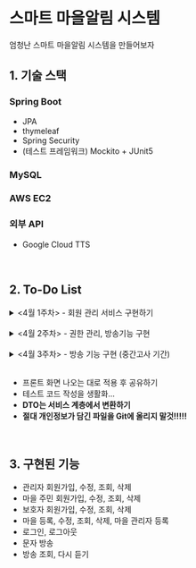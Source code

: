 # 스마트 마을알림 시스템
엄청난 스마트 마을알림 시스템을 만들어보자
<br>

## 1. 기술 스택
### Spring Boot
- JPA
- thymeleaf
- Spring Security
- (테스트 프레임워크) Mockito + JUnit5
### MySQL
### AWS EC2
### 외부 API
- Google Cloud TTS

<br>

## 2. To-Do List
<details>
   <summary> <4월 1주차> - 회원 관리 서비스 구현하기 </summary>
   <br>

    ===== 완료 =====
    1. 마을 주민, 관리자, 마을에 대한 기본적인 CRUD

    2. 마을 관리자 등록 및 관리 기능 구현
        - 중복해서 등록 및 출력되는 문제 해결 필요
        - 마을 관리자를 삭제 시 관리자 계정도 삭제할 것인가?

    3. 마을 주민을 관리자로 등록할 수 있도록 하기
        - 등록 시 마을 주민 정보를 이용해 관리자 계정을 생성함

    4. 입력 폼 데이터 검증 
        - 회원가입 시 아이디, 전화번호 중복 검증은 좀 더 알아보기 (AJAX를 써야하는지?)
        - 프론트 단 검증은 나중에 생각하고 서버 단에서 할 수 있는 오브젝트 에러 넘기기

    5. 보호자와 마을 주민 연결

    6. 마을 추가 시 지역을 selectbox로 선택할 수 있도록 구현하기

    7. 주민 회원가입시 마을 선택할 수 있도록 구현하기

    8. 관제 사이트에 대한 로그인, 로그아웃, 권한 관리 기능 구현
        - 제일 어려웠는데 어떻게 잘 해결이 되었다 :D
        - 관제 사이트, 마을 주민 사이트, 보호자 사이트 총 3개의 Config 이용하도록
        - 권한에 맞는 기능 접근은 차차 하는 것으로

    9. 에러처리 페이지 추가 (403, 404, 500 등)
        - 관리자에서 주민으로 넘어가는거는 정상적으로 되는데 주민에서 관리자로 넘어가면 안됨 (로그인 페이지로 넘기도록 조치함)

    + AWS 배포해서 팀원이랑 공유하기

    ===== 미완료 =====
    1. 검색 기능에 옵션 추가 (마을별, 지역별 검색 등)
        - 동적 쿼리도 공부하기
        - 고급 검색이 굳이 필요한가 싶기는 함. 화면 구상에 따라 필요하면 만들 것
</details>

<br>

<details>
    <summary> <4월 2주차> - 권한 관리, 방송기능 구현 </summary>
    <br>

    ===== 완료 =====
    1. TTS 서버와 연동 -> Google Cloud TTS 사용
        - 1달에 백만자 무료사용

    2. 음성 파일 저장 폴더 체계화 (날짜별 분류..) 
        - /storage/2022/04/12/test.mp3

    3. 방송 목록 조회 기능 구현

    4. 서버에 저장된 방송 불러오기 기능 구현
        - src 내 resources 폴더 안에다 넣으면 동적으로 생성 이후 접근이 안됨. 
        - 외부 디렉토리 (프로젝트 경로)에 storage 디텍토리 만들고 거기 안에다 동적으로 생성 및 접근하도록 함

    5. 문자 방송 기능 구현
        - 방송 타입(일반, 재난) 선택 기능 나중에 추가하기

    6. 부트스트랩 템플릿 적용 및 테스트
        - 정적 파일은 캐싱해 사용하도록 설정 (기간:1달)
    
    7. 방송 삭제 기능 구현
        - 방송 목록에서 삭제할 때 방송 파일도 같이 삭제

    + 단뒤 테스트 작성 및 코드 리팩토링, 주석 달기

</details>

<br>

<details>
    <summary> <4월 3주차> - 방송 기능 구현 (중간고사 기간) </summary>
    <br>

    ===== 완료 =====
    1. 문자 방송 내 재난 방송 기능 추가
        - 방송 목록에서 재난방송은 강조해서 보이도록 함.

    2. 문자 방송 미리듣기 기능 구현

    ===== 미완료 =====
    1. 마을 별 방송 검색 기능 만들기

    2. 음성 방송 기능 구현 
        - 웹에서 마이크 사용하는거 알아보기

    3. 공공 API를 이용한 재난알림 시스템 만들기

</details>

<br>

+ 프론트 화면 나오는 대로 적용 후 공유하기
+ 테스트 코드 작성을 생활화...
+ **DTO는 서비스 계층에서 변환하기**
+ **절대 개인정보가 담긴 파일을 Git에 올리지 말것!!!!!**

<br>
   
## 3. 구현된 기능
- 관리자 회원가입, 수정, 조회, 삭제 <br>
- 마을 주민 회원가입, 수정, 조회, 삭제 <br>
- 보호자 회원가입, 수정, 조회, 삭제 <br>
- 마을 등록, 수정, 조회, 삭제, 마을 관리자 등록 <br>
- 로그인, 로그아웃 <br>
- 문자 방송 <br>
- 방송 조회, 다시 듣기

